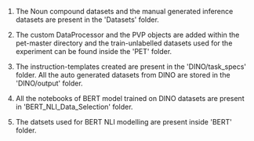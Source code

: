 1. The Noun compound datasets and the manual generated inference datasets are present in the 'Datasets' folder.

2. The custom DataProcessor and the PVP objects are added within the pet-master directory and the train-unlabelled datasets used for the experiment can be found inside the 'PET' folder.

3. The instruction-templates created are present in the 'DINO/task_specs' folder. All the auto generated datasets from DINO are stored in the 'DINO/output' folder.

4. All the notebooks of BERT model trained on DINO datasets are present in 'BERT_NLI_Data_Selection' folder.

5. The datsets used for BERT NLI modelling are present inside 'BERT' folder.
